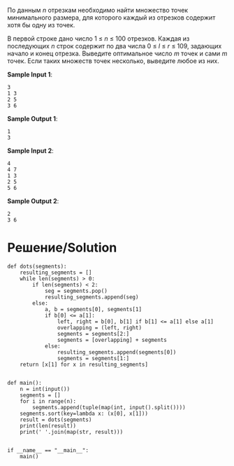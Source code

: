 По данным *n* отрезкам необходимо найти множество точек минимального размера, для которого каждый из отрезков содержит хотя бы одну из точек.

В первой строке дано число 1 ≤ *n* ≤ 100 отрезков. Каждая из последующих *n*
 строк содержит по два числа 0 ≤ *l* ≤ *r* ≤ 109, задающих начало и конец отрезка. Выведите оптимальное число *m* точек и сами *m* точек. Если таких множеств точек несколько, выведите любое из них.

**Sample Input 1**:

```
3
1 3
2 5
3 6
```

**Sample Output 1**:

```
1
3
```

**Sample Input 2**:

```
4
4 7
1 3
2 5
5 6
```

**Sample Output 2**:

```
2
3 6
```

# Решение/Solution

```
def dots(segments):
    resulting_segments = []
    while len(segments) > 0:
        if len(segments) < 2:
            seg = segments.pop()
            resulting_segments.append(seg)
        else:
            a, b = segments[0], segments[1]
            if b[0] <= a[1]:
                left, right = b[0], b[1] if b[1] <= a[1] else a[1]
                overlapping = (left, right)
                segments = segments[2:]
                segments = [overlapping] + segments
            else:
                resulting_segments.append(segments[0])
                segments = segments[1:]
    return [x[1] for x in resulting_segments]


def main():
    n = int(input())
    segments = []
    for i in range(n):
        segments.append(tuple(map(int, input().split())))
    segments.sort(key=lambda x: (x[0], x[1]))
    result = dots(segments)
    print(len(result))
    print(' '.join(map(str, result)))


if __name__ == "__main__":
    main()
```
